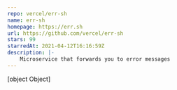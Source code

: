 ```yaml
---
repo: vercel/err-sh
name: err-sh
homepage: https://err.sh
url: https://github.com/vercel/err-sh
stars: 99
starredAt: 2021-04-12T16:16:59Z
description: |-
    Microservice that forwards you to error messages
---
```


[object Object]
